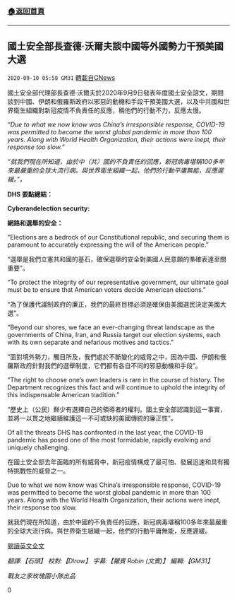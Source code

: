 ###  [:house:返回首頁](https://github.com/ourhimalayas/txt)
---

## 國土安全部長查德·沃爾夫談中國等外國勢力干預美國大選
`2020-09-10 05:58 GM31` [轉載自GNews](https://gnews.org/zh-hant/345257/)

國土安全部代理部長查德·沃爾夫於2020年9月9日發表年度國土安全諮文，期間談到中國、伊朗和俄羅斯政府以邪惡的動機和手段干預美國大選，以及中共國和世界衛生組織對新冠疫情不負責任的反應，稱他們的行動不力，反應太慢。

*“Due to what we now know was China’s irresponsible response, COVID-19 was permitted to become the worst global pandemic in more than 100 years. Along with World Health Organization, their actions were inept, their response too slow.”*

*“就我們現在所知道，由於中（共）國的不負責任的回應，新冠病毒堪稱100多年來最嚴重的全球大流行病。與世界衛生組織一起，他們的行動平庸無能，反應遲緩。”。*

**DHS 要點總結：**

**Cyber****and****election security:**

**網路和選舉的安全：**

“Elections are a bedrock of our Constitutional republic, and securing them is paramount to accurately expressing the will of the American people.”

“選舉是我們立憲共和國的基石，確保選舉的安全對美國人民意願的準確表達至關重要”。

“To protect the integrity of our representative government, our ultimate goal must be to ensure that American voters decide American elections.”

“為了保護代議制政府的廉正，我們的最終目標必須是確保由美國選民決定美國大選”。

“Beyond our shores, we face an ever-changing threat landscape as the governments of China, Iran, and Russia target our election systems, each with its own separate and nefarious motives and tactics.”

“面對境外勢力，觸目所及，我們處於不斷變化的威脅之中，因為中國、伊朗和俄羅斯政府針對我們的選舉制度，它們都有各自不同的邪惡動機和手段”。

“The right to choose one’s own leaders is rare in the course of history. The Department recognizes this fact and will continue to uphold the integrity of this indispensable American tradition.”

“歷史上（公民）鮮少有選擇自己的領導者的權利。國土安全部認識到這一事實，並將一以貫之地繼續維護這一不可或缺的美國傳統的廉正性”。

Of all the threats DHS has confronted in the last year, the COVID-19 pandemic has posed one of the most formidable, rapidly evolving and uniquely challenging.

在國土安全部去年面臨的所有威脅中，新冠疫情構成了最可怕、發展迅速和具有獨特挑戰性的威脅之一。

Due to what we now know was China’s irresponsible response, COVID-19 was permitted to become the worst global pandemic in more than 100 years. Along with the World Health Organization, their actions were inept, their response too slow.

就我們現在所知道，由於中國的不負責任的回應，新冠病毒堪稱100多年來最嚴重的全球大流行病。與世界衛生組織一起，他們的行動平庸無能，反應遲緩。

[閱讀英文全文](https://www.dhs.gov/news/2020/09/09/2020-state-homeland)

*翻譯:【石頭】 校對:【Dlrow】 字幕:【羅賓 Robin (文賓)】 編輯:【GM31】*

*戰友之家玫瑰園小隊出品*

0
